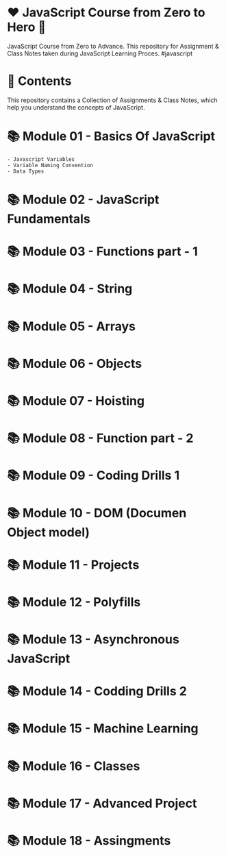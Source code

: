 # ❤ JavaScript Course from Zero to Hero 🚀

JavaScript Course from Zero to Advance. This repository for Assignment & Class Notes taken during JavaScript Learning Proces. #javascript

# 🎨 Contents
This repository contains a Collection of Assignments & Class Notes, which help you understand the concepts of JavaScript.

# 📚 Module 01 - Basics Of JavaScript
    - Javascript Variables
    - Variable Naming Convention
    - Data Types
# 📚 Module 02 - JavaScript Fundamentals
# 📚 Module 03 - Functions part - 1
# 📚 Module 04 - String
# 📚 Module 05 - Arrays
# 📚 Module 06 - Objects
# 📚 Module 07 - Hoisting
# 📚 Module 08 - Function part - 2
# 📚 Module 09 - Coding Drills 1
# 📚 Module 10 - DOM (Documen Object model)
# 📚 Module 11 - Projects
# 📚 Module 12 - Polyfills
# 📚 Module 13 - Asynchronous JavaScript
# 📚 Module 14 - Codding Drills 2
# 📚 Module 15 - Machine Learning
# 📚 Module 16 - Classes
# 📚 Module 17 - Advanced Project
# 📚 Module 18 - Assingments
